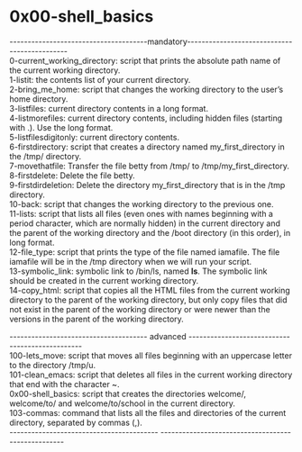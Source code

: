 #	0x00-shell_basics
--------------------------------------mandatory---------------------------------------------   
0-current_working_directory: script that prints the absolute path name of the current working directory.  
1-listit:  the contents list of your current directory.  
2-bring_me_home: script that changes the working directory to the user’s home directory.   
3-listfiles: current directory contents in a long format.   
4-listmorefiles: current directory contents, including hidden files (starting with .). Use the long format.   
5-listfilesdigitonly: current directory contents.  
6-firstdirectory:  script that creates a directory named my_first_directory in the /tmp/ directory.   
7-movethatfile: Transfer the file betty from /tmp/ to /tmp/my_first_directory.          
8-firstdelete: Delete the file betty.     
9-firstdirdeletion: Delete the directory my_first_directory that is in the /tmp directory.     
10-back: script that changes the working directory to the previous one.       
11-lists:  script that lists all files (even ones with names beginning with a period character, which are normally hidden) in the current directory and the parent of the working directory and the /boot directory (in this order), in long format.       
12-file_type:  script that prints the type of the file named iamafile. The file iamafile will be in the /tmp directory when we will run your script.        
13-symbolic_link:  symbolic link to /bin/ls, named __ls__. The symbolic link should be created in the current working directory.      
14-copy_html: script that copies all the HTML files from the current working directory to the parent of the working directory, but only copy files that did not exist in the parent of the working directory or were newer than the versions in the parent of the working directory.   

-------------------------------------- advanced ------------------------------------------------  
100-lets_move:  script that moves all files beginning with an uppercase letter to the directory /tmp/u.   
101-clean_emacs: script that deletes all files in the current working directory that end with the character ~.   
0x00-shell_basics:  script that creates the directories welcome/, welcome/to/ and welcome/to/school in the current directory.   
103-commas: command that lists all the files and directories of the current directory, separated by commas (,).   
----------------------------------------- <finish> ---------------------------------------------------  
